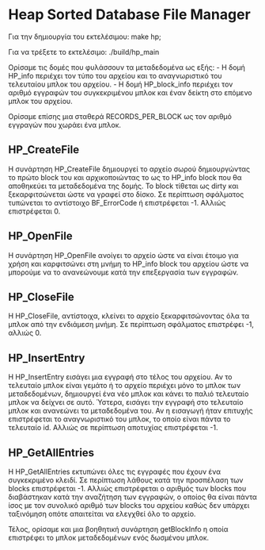 # Heap Sorted Database File Manager

Για την δημιουργία του εκτελέσιμου:
	make hp;

Για να τρέξετε το εκτελέσιμο:
	./build/hp_main


Ορίσαμε τις δομές που φυλάσσουν τα μεταδεδομένα ως εξής: 
	- Η δομή HP_info περιέχει τον τύπο του αρχείου και το αναγνωριστικό του τελευταίου μπλοκ του αρχείου.
	- Η δομή HP_block_info περιέχει τον αριθμό εγγραφών του συγκεκριμένου μπλοκ 
	και έναν δείκτη στο επόμενο μπλοκ του αρχείου.

Ορίσαμε επίσης μια σταθερά RECORDS_PER_BLOCK ως τον αριθμό εγγραγών που χωράει ένα μπλοκ.

## HP_CreateFile
Η συνάρτηση HP_CreateFile δημιουργεί το αρχείο σωρού δημιουργώντας το πρώτο block του και 
αρχικοποιώντας το ως το HP_info block που θα αποθηκεύει τα μεταδεδομένα της δομής.
Το block τίθεται ως dirty και ξεκαρφιτσώνεται ώστε να γραφεί στο δίσκο.
Σε περίπτωση σφάλματος τυπώνεται το αντίστοιχο BF_ErrorCode ή επιστρέφεται -1.
Αλλιώς επιστρέφεται 0.

## HP_OpenFile
Η συνάρτηση HP_OpenFile ανοίγει το αρχείο ώστε να είναι έτοιμο για χρήση και καρφιτσώνει στη μνήμη 
το HP_info block του αρχείου ώστε να μπορούμε να το ανανεώνουμε κατά την επεξεργασία των εγγραφών.

## HP_CloseFile
Η HP_CloseFile, αντίστοιχα, κλείνει το αρχείο ξεκαρφιτσώνοντας όλα τα μπλοκ από την ενδιάμεση μνήμη.
Σε περίπτωση σφάλματος επιστρέφει -1, αλλιώς  0. 

## HP_InsertEntry
Η HP_InsertEntry εισάγει μια εγγραφή στο τέλος του αρχείου. Αν το τελευταίο μπλοκ είναι γεμάτο ή 
το αρχείο περιέχει μόνο το μπλοκ των μεταδεδομένων, δημιουργεί ένα νέο μπλοκ και κάνει το παλιό τελευταίο 
μπλοκ να δείχνει σε αυτό. Ύστερα, εισάγει την εγγραφή στο τελευταίο μπλοκ και ανανεώνει τα μεταδεδομένα του.
Αν η εισαγωγή ήταν επιτυχής επιστρέφεται το αναγνωριστικό του μπλοκ, το οποίο είναι πάντα το τελευταίο id.
Αλλιώς σε περίπτωση αποτυχίας επιστρέφεται -1.

## HP_GetAllEntries
H HP_GetAllEntries εκτυπώνει όλες τις εγγραφές που έχουν ένα συγκεκριμένο κλειδί.
Σε περίπτωση λάθους κατά την προσπέλαση των blocks επιστρέφεται -1.
Αλλιώς επιστρέφεται ο αριθμός των blocks που διαβάστηκαν κατά την αναζήτηση των εγγραφών, 
ο οποίος θα είναι πάντα ίσος με τον συνολικό αριθμό των blocks του αρχείου καθώς δεν υπάρχει ταξινόμηση 
οπότε απαιτείται να ελεγχθεί όλο το αρχείο.


Τέλος, ορίσαμε και μια βοηθητική συνάρτηση getBlockInfo η οποία επιστρέφει το μπλοκ μεταδεδομένων ενός δωσμένου μπλοκ.
